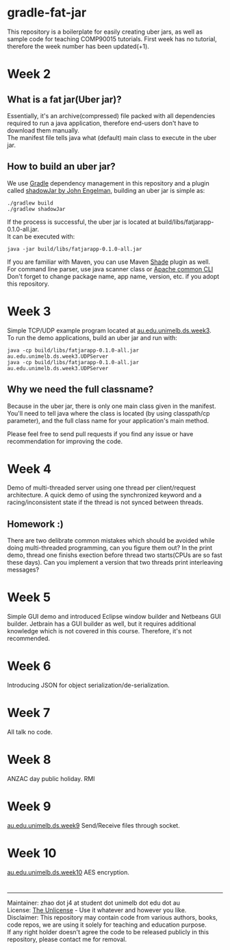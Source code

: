 # gradle-fat-jar

This repository is a boilerplate for easily creating uber jars, as well as sample code for teaching COMP90015 tutorials. 
First week has no tutorial, therefore the week number has been updated(+1).

# Week 2
## What is a fat jar(Uber jar)?
Essentially, it's an archive(compressed) file packed with all dependencies required to run a java application, therefore end-users don't have to download them manually.  
The manifest file tells java what (default) main class to execute in the uber jar.

## How to build an uber jar?
We use [Gradle](https://gradle.org/) dependency management in this repository and a plugin called [shadowJar by John Engelman](https://plugins.gradle.org/plugin/com.github.johnrengelman.shadow), building an uber jar is simple as:
```shell
./gradlew build
./gradlew shadowJar 
```
If the process is successful, the uber jar is located at build/libs/fatjarapp-0.1.0-all.jar.  
It can be executed with:  
```shell
java -jar build/libs/fatjarapp-0.1.0-all.jar
```  

If you are familiar with Maven, you can use Maven [Shade](https://maven.apache.org/plugins/maven-shade-plugin/) plugin as well.  
For command line parser, use java scanner class or [Apache common CLI](https://commons.apache.org/proper/commons-cli/)  
Don't forget to change package name, app name, version, etc. if you adopt this repository.

# Week 3
Simple TCP/UDP example program located at [au.edu.unimelb.ds.week3](https://github.com/jie-jay/gradle-fat-jar/tree/master/src/main/java/au/edu/unimelb/ds/week3).  
To run the demo applications, build an uber jar and run with:
```shell
java -cp build/libs/fatjarapp-0.1.0-all.jar au.edu.unimelb.ds.week3.UDPServer
java -cp build/libs/fatjarapp-0.1.0-all.jar au.edu.unimelb.ds.week3.UDPServer
```
## Why we need the full classname?
Because in the uber jar, there is only one main class given in the manifest.  
You'll need to tell java where the class is located (by using classpath/cp parameter), and the full class name for your application's main method.

Please feel free to send pull requests if you find any issue or have recommendation for improving the code.

# Week 4
Demo of multi-threaded server using one thread per client/request architecture.
A quick demo of using the synchronized keyword and a racing/inconsistent state if the thread is not synced between threads.

## Homework :)
There are two delibrate common mistakes which should be avoided while doing multi-threaded programming, can you figure them out? 
In the print demo, thread one finishs exection before thread two starts(CPUs are so fast these days). Can you implement a version that two threads print interleaving messages?

# Week 5     
Simple GUI demo and introduced Eclipse window builder and Netbeans GUI builder.
Jetbrain has a GUI builder as well, but it requires additional knowledge which is not covered in this course. Therefore, it's not recommended.

# Week 6
Introducing JSON for object serialization/de-serialization.

# Week 7
All talk no code.

# Week 8
ANZAC day public holiday.
RMI

# Week 9
[au.edu.unimelb.ds.week9](https://github.com/jie-jay/gradle-fat-jar/tree/master/src/main/java/au/edu/unimelb/ds/week9)
Send/Receive files through socket.
#

# Week 10
[au.edu.unimelb.ds.week10](https://github.com/jie-jay/gradle-fat-jar/tree/master/src/main/java/au/edu/unimelb/ds/week10)
AES encryption.
#

---
Maintainer: zhao dot j4 at student dot unimelb dot edu dot au  
License: [The Unlicense](https://unlicense.org/) - Use it whatever and however you like.  
Disclaimer: This repository may contain code from various authors, books, code repos, we are using it solely for teaching and education purpose.  
If any right holder doesn't agree the code to be released publicly in this repository, please contact me for removal. 

